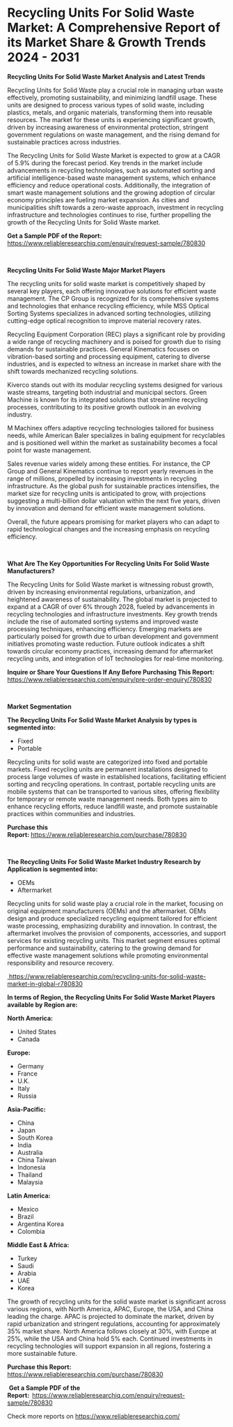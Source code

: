 <p><h1>Recycling Units For Solid Waste Market: A Comprehensive Report of its Market Share & Growth Trends 2024 - 2031</h1></p><p><strong>Recycling Units For Solid Waste Market Analysis and Latest Trends</strong></p>
<p><p>Recycling Units for Solid Waste play a crucial role in managing urban waste effectively, promoting sustainability, and minimizing landfill usage. These units are designed to process various types of solid waste, including plastics, metals, and organic materials, transforming them into reusable resources. The market for these units is experiencing significant growth, driven by increasing awareness of environmental protection, stringent government regulations on waste management, and the rising demand for sustainable practices across industries.</p><p>The Recycling Units for Solid Waste Market is expected to grow at a CAGR of 5.9% during the forecast period. Key trends in the market include advancements in recycling technologies, such as automated sorting and artificial intelligence-based waste management systems, which enhance efficiency and reduce operational costs. Additionally, the integration of smart waste management solutions and the growing adoption of circular economy principles are fueling market expansion. As cities and municipalities shift towards a zero-waste approach, investment in recycling infrastructure and technologies continues to rise, further propelling the growth of the Recycling Units for Solid Waste market.</p></p>
<p><strong>Get a Sample PDF of the Report:&nbsp;</strong> <a href="https://www.reliableresearchiq.com/enquiry/request-sample/780830?utm_campaign=1900&utm_medium=2&utm_source=Github&utm_content=ia&utm_term=30122024&utm_id=recycling-units-for-solid-waste">https://www.reliableresearchiq.com/enquiry/request-sample/780830</a></p>
<p>&nbsp;</p>
<p><strong>Recycling Units For Solid Waste Major Market Players</strong></p>
<p><p>The recycling units for solid waste market is competitively shaped by several key players, each offering innovative solutions for efficient waste management. The CP Group is recognized for its comprehensive systems and technologies that enhance recycling efficiency, while MSS Optical Sorting Systems specializes in advanced sorting technologies, utilizing cutting-edge optical recognition to improve material recovery rates.</p><p>Recycling Equipment Corporation (REC) plays a significant role by providing a wide range of recycling machinery and is poised for growth due to rising demands for sustainable practices. General Kinematics focuses on vibration-based sorting and processing equipment, catering to diverse industries, and is expected to witness an increase in market share with the shift towards mechanized recycling solutions.</p><p>Kiverco stands out with its modular recycling systems designed for various waste streams, targeting both industrial and municipal sectors. Green Machine is known for its integrated solutions that streamline recycling processes, contributing to its positive growth outlook in an evolving industry.</p><p>M Machinex offers adaptive recycling technologies tailored for business needs, while American Baler specializes in baling equipment for recyclables and is positioned well within the market as sustainability becomes a focal point for waste management.</p><p>Sales revenue varies widely among these entities. For instance, the CP Group and General Kinematics continue to report yearly revenues in the range of millions, propelled by increasing investments in recycling infrastructure. As the global push for sustainable practices intensifies, the market size for recycling units is anticipated to grow, with projections suggesting a multi-billion dollar valuation within the next five years, driven by innovation and demand for efficient waste management solutions. </p><p>Overall, the future appears promising for market players who can adapt to rapid technological changes and the increasing emphasis on recycling efficiency.</p></p>
<p>&nbsp;</p>
<p><strong>What Are The Key Opportunities For Recycling Units For Solid Waste Manufacturers?</strong></p>
<p><p>The Recycling Units for Solid Waste market is witnessing robust growth, driven by increasing environmental regulations, urbanization, and heightened awareness of sustainability. The global market is projected to expand at a CAGR of over 6% through 2028, fueled by advancements in recycling technologies and infrastructure investments. Key growth trends include the rise of automated sorting systems and improved waste processing techniques, enhancing efficiency. Emerging markets are particularly poised for growth due to urban development and government initiatives promoting waste reduction. Future outlook indicates a shift towards circular economy practices, increasing demand for aftermarket recycling units, and integration of IoT technologies for real-time monitoring.</p></p>
<p><strong>Inquire or Share Your Questions If Any Before Purchasing This Report:</strong> <a href="https://www.reliableresearchiq.com/enquiry/pre-order-enquiry/780830?utm_campaign=1900&utm_medium=2&utm_source=Github&utm_content=ia&utm_term=30122024&utm_id=recycling-units-for-solid-waste">https://www.reliableresearchiq.com/enquiry/pre-order-enquiry/780830</a></p>
<p>&nbsp;</p>
<p><strong>Market Segmentation</strong></p>
<p><strong>The Recycling Units For Solid Waste Market Analysis by types is segmented into:</strong></p>
<p><ul><li>Fixed</li><li>Portable</li></ul></p>
<p><p>Recycling units for solid waste are categorized into fixed and portable markets. Fixed recycling units are permanent installations designed to process large volumes of waste in established locations, facilitating efficient sorting and recycling operations. In contrast, portable recycling units are mobile systems that can be transported to various sites, offering flexibility for temporary or remote waste management needs. Both types aim to enhance recycling efforts, reduce landfill waste, and promote sustainable practices within communities and industries.</p></p>
<p><strong>Purchase this Report:&nbsp;</strong><a href="https://www.reliableresearchiq.com/purchase/780830?utm_campaign=1900&utm_medium=2&utm_source=Github&utm_content=ia&utm_term=30122024&utm_id=recycling-units-for-solid-waste">https://www.reliableresearchiq.com/purchase/780830</a></p>
<p>&nbsp;</p>
<p><strong>The Recycling Units For Solid Waste Market Industry Research by Application is segmented into:</strong></p>
<p><ul><li>OEMs</li><li>Aftermarket</li></ul></p>
<p><p>Recycling units for solid waste play a crucial role in the market, focusing on original equipment manufacturers (OEMs) and the aftermarket. OEMs design and produce specialized recycling equipment tailored for efficient waste processing, emphasizing durability and innovation. In contrast, the aftermarket involves the provision of components, accessories, and support services for existing recycling units. This market segment ensures optimal performance and sustainability, catering to the growing demand for effective waste management solutions while promoting environmental responsibility and resource recovery.</p></p>
<p><a href="https://www.reliableresearchiq.com/recycling-units-for-solid-waste-market-in-global-r780830?utm_campaign=1900&utm_medium=2&utm_source=Github&utm_content=ia&utm_term=30122024&utm_id=recycling-units-for-solid-waste">&nbsp;https://www.reliableresearchiq.com/recycling-units-for-solid-waste-market-in-global-r780830</a></p>
<p><strong>In terms of Region, the Recycling Units For Solid Waste Market Players available by Region are:</strong></p>
<p>
    <p> <strong> North America: </strong>
        <ul>
            <li>United States</li>
            <li>Canada</li>
        </ul>
        </p> 
    <p> <strong> Europe: </strong>
        <ul>
            <li>Germany</li>
            <li>France</li>
            <li>U.K.</li>
            <li>Italy</li>
            <li>Russia</li>
        </ul>
        </p> 
    <p> <strong> Asia-Pacific: </strong>
        <ul>
            <li>China</li>
            <li>Japan</li>
            <li>South Korea</li>
            <li>India</li>
            <li>Australia</li>
            <li>China Taiwan</li>
            <li>Indonesia</li>
            <li>Thailand</li>
            <li>Malaysia</li>
        </ul>
        </p> 
    <p> <strong> Latin America: </strong>
        <ul>
            <li>Mexico</li>
            <li>Brazil</li>
            <li>Argentina Korea</li>
            <li>Colombia</li>
        </ul>
        </p> 
    <p> <strong> Middle East & Africa: </strong>
        <ul>
            <li>Turkey</li>
            <li>Saudi</li>
            <li>Arabia</li>
            <li>UAE</li>
            <li>Korea</li>
        </ul>
    </p>
    </p>
<p><p>The growth of recycling units for the solid waste market is significant across various regions, with North America, APAC, Europe, the USA, and China leading the charge. APAC is projected to dominate the market, driven by rapid urbanization and stringent regulations, accounting for approximately 35% market share. North America follows closely at 30%, with Europe at 25%, while the USA and China hold 5% each. Continued investments in recycling technologies will support expansion in all regions, fostering a more sustainable future.</p></p>
<p><strong>Purchase this Report: </strong><a href="https://www.reliableresearchiq.com/purchase/780830?utm_campaign=1900&utm_medium=2&utm_source=Github&utm_content=ia&utm_term=30122024&utm_id=recycling-units-for-solid-waste">https://www.reliableresearchiq.com/purchase/780830</a></p>
<p>&nbsp;<strong>Get a Sample PDF of the Report:&nbsp;&nbsp;</strong><a href="https://www.reliableresearchiq.com/enquiry/request-sample/780830?utm_campaign=1900&utm_medium=2&utm_source=Github&utm_content=ia&utm_term=30122024&utm_id=recycling-units-for-solid-waste">https://www.reliableresearchiq.com/enquiry/request-sample/780830</a></p>
<p><strong></strong></p>
<p>Check more reports on <a href="https://www.reliableresearchiq.com/?utm_campaign=1900&utm_medium=2&utm_source=Github&utm_content=ia&utm_term=30122024&utm_id=recycling-units-for-solid-waste">https://www.reliableresearchiq.com/</a></p>